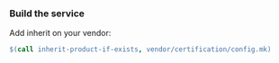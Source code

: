 ### Build the service

Add inherit on your vendor:

```makefile
$(call inherit-product-if-exists, vendor/certification/config.mk)
```
